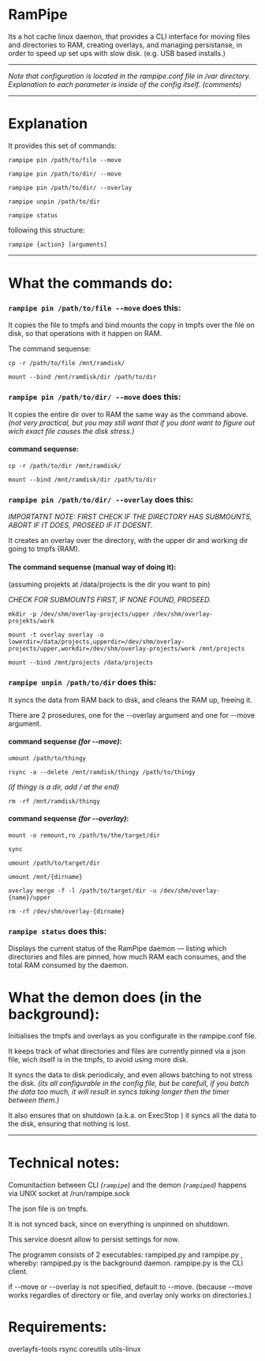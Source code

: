 # RamPipe
Its a hot cache linux daemon, that provides a CLI interface for moving files and directories to RAM, creating overlays, and managing persistanse, in order to speed up set ups with slow disk. (e.g. USB based installs.)

--------

*Note that configuration is located in the rampipe.conf file in /var directory. Explanation to each parameter is inside of the config itself. (comments)*

--------

# Explanation

It provides this set of commands: 

`rampipe pin /path/to/file --move`

`rampipe pin /path/to/dir/ --move`

`rampipe pin /path/to/dir/ --overlay`

`rampipe unpin /path/to/dir`

`rampipe status`  

following this structure: 

`rampipe {action} [arguments]`


****

# What the commands do:

### `rampipe pin /path/to/file --move` does this:

It copies the file to tmpfs and bind mounts the copy in tmpfs over the file on disk, so that operations with it happen on RAM.

The command sequense: 

`cp -r /path/to/file /mnt/ramdisk/`

`mount --bind /mnt/ramdisk/dir /path/to/dir`

### `rampipe pin /path/to/dir/ --move` does this:

It copies the entire dir over to RAM the same way as the command above. 
*(not very practical, but you may still want that if you dont want to figure out wich exact file causes the disk stress.)*

#### command sequense: 

`cp -r /path/to/dir /mnt/ramdisk/`

`mount --bind /mnt/ramdisk/dir /path/to/dir`

### `rampipe pin /path/to/dir/ --overlay` does this:

*IMPORTATNT NOTE: FIRST CHECK IF THE DIRECTORY HAS SUBMOUNTS, ABORT IF IT DOES, PROSEED IF IT DOESNT.*

It creates an overlay over the directory, with the upper dir and working dir going to tmpfs (RAM). 

#### The command sequense (manual way of doing it):

(assuming projekts at /data/projects is the dir you want to pin)

*CHECK FOR SUBMOUNTS FIRST, IF NONE FOUND, PROSEED.*

`mkdir -p /dev/shm/overlay-projects/upper /dev/shm/overlay-projekts/work`

`mount -t overlay overlay -o lowerdir=/data/projects,upperdir=/dev/shm/overlay-projects/upper,workdir=/dev/shm/overlay-projects/work /mnt/projects`

`mount --bind /mnt/projects /data/projects`


### `rampipe unpin /path/to/dir` does this:

It syncs the data from RAM back to disk, and cleans the RAM up, freeing it. 

There are 2 prosedures, one for the --overlay argument and one for --move argument.

#### command sequense *(for --move)*: 

`umount /path/to/thingy`

`rsync -a --delete /mnt/ramdisk/thingy /path/to/thingy` 

*(if thingy is a dir, add / at the end)*

`rm -rf /mnt/ramdisk/thingy`

#### command sequense *(for --overlay)*:

`mount -o remount,ro /path/to/the/target/dir`

`sync`

`umount /path/to/target/dir`

`umount /mnt/{dirname}`

`overlay merge -f -l /path/to/target/dir -u /dev/shm/overlay-{name}/upper`

`rm -rf /dev/shm/overlay-{dirname}`

### `rampipe status` does this: 

Displays the current status of the RamPipe daemon — listing which directories and files are pinned, how much RAM each consumes, and the total RAM consumed by the daemon.


# What the demon does (in the background):

Initialises the tmpfs and overlays as you configurate in the rampipe.conf file. 

It keeps track of what directories and files are currently pinned via a json file, wich itself is in the tmpfs, to avoid using more disk.

It syncs the data to disk periodicaly, and even allows batching to not stress the disk. *(its all configurable in the config file, but be carefull, if you batch the data too much, it will result in syncs taking longer then the timer between them.)*

It also ensures that on shutdown (a.k.a. on ExecStop ) it syncs all the data to the disk, ensuring that nothing is lost. 


---- 

# Technical notes: 

Comunitaction between CLI *(`rampipe`)* and the demon *(`rampiped`)* happens via UNIX socket at /run/rampipe.sock

The json file is on tmpfs.

It is not synced back, since on everything is unpinned on shutdown. 

This service doesnt allow to persist settings for now. 

The programm consists of 2 executables: rampiped.py and rampipe.py , whereby: 
rampiped.py is the background daemon. 
rampipe.py is the CLI client.


if --move or --overlay is not specified, default to --move. (because --move works regardles of directory or file, and overlay only works on directories.)



# Requirements:

overlayfs-tools
rsync
coreutils
utils-linux